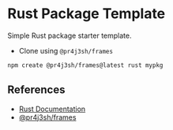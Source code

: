 # Rust Package Template

Simple Rust package starter template.

- Clone using `@pr4j3sh/frames`

```bash
npm create @pr4j3sh/frames@latest rust mypkg
```

## References

- [Rust Documentation](https://www.rust-lang.org/learn/get-started)
- [@pr4j3sh/frames](https://github.com/pr4j3sh/frames)
